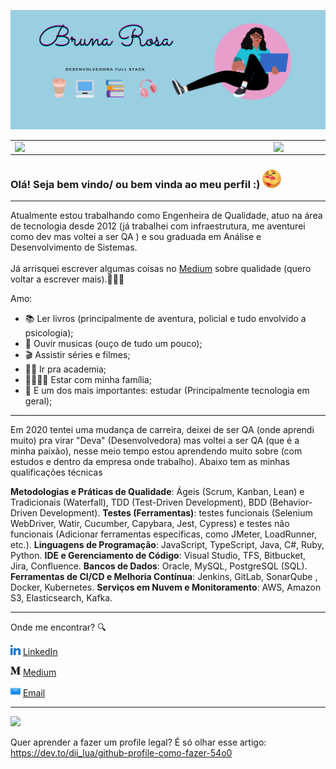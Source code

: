 ![capa github](images/capa_git.png)  

<center>
<table>
    <tr>
        <td><img width="400px" align="left" src="https://github-readme-stats.vercel.app/api/top-langs/?username=brunarosa&hide=html&layout=compact&theme=buefy" /></td>
        <td><img width="495px" align="left" src="https://github-readme-stats.vercel.app/api?username=brunarosa&theme=buefy"/></td>
    </tr>   
</table>
</center>

### Olá! Seja bem vindo/ ou bem vinda ao meu perfil :) <img src="images/welcome.gif" width="30px">

---

Atualmente estou trabalhando como Engenheira de Qualidade, atuo na área de tecnologia desde 2012 (já trabalhei com infraestrutura, me aventurei como dev mas voltei a ser QA ) e sou graduada em Análise e Desenvolvimento de Sistemas.
<br>
<br>
Já arrisquei escrever algumas coisas no [Medium](https://medium.com/@brunarosadev) sobre qualidade (quero voltar a escrever mais).👩🏼‍💻

Amo:
* 📚 Ler livros  (principalmente de aventura, policial e tudo envolvido a psicologia);
* 🎼 Ouvir musicas (ouço de tudo um pouco);
* 🎬 Assistir séries e filmes;
* 🏋️‍♀️ Ir pra academia;
* 👨‍👩‍👧‍👦 Estar com minha família;
* 📖 E um dos mais importantes: estudar (Principalmente tecnologia em geral);

---

Em 2020 tentei uma mudança de carreira, deixei de ser QA (onde aprendi muito) pra virar "Deva" (Desenvolvedora) mas voltei a ser QA (que é a minha paixão), nesse meio tempo estou aprendendo muito sobre (com estudos e dentro da empresa onde trabalho).
Abaixo tem as minhas qualificações técnicas

**Metodologias e Práticas de Qualidade**: Ágeis (Scrum, Kanban, Lean) e Tradicionais (Waterfall), TDD (Test-Driven Development), BDD (Behavior-Driven Development).
**Testes (Ferramentas)**: testes funcionais (Selenium WebDriver, Watir, Cucumber, Capybara, Jest, Cypress) e testes não funcionais (Adicionar ferramentas específicas, como JMeter, LoadRunner, etc.).
**Linguagens de Programação**: JavaScript, TypeScript, Java, C#, Ruby, Python.
**IDE e Gerenciamento de Código**: Visual Studio, TFS, Bitbucket, Jira, Confluence.
**Bancos de Dados**: Oracle, MySQL, PostgreSQL (SQL).
**Ferramentas de CI/CD e Melhoria Contínua**: Jenkins, GitLab, SonarQube , Docker, Kubernetes.
**Serviços em Nuvem e Monitoramento**: AWS, Amazon S3, Elasticsearch, Kafka.

---

Onde me encontrar? :mag:  

<a href="https://www.linkedin.com/in/bruna-rosa-dev/"><img src="images/linkedin.png" width="16"></img></a> [LinkedIn](https://www.linkedin.com/in/bruna-rosa-qa/)  

<a href="https://medium.com/@brunarosadev"><img src="images/medio.png" width="16"></img></a> [Medium](https://medium.com/@brunarosaqa)

<a href="mailto:bruninha20_468@hotmail.com"><img src="images/o-email.png" width="16"></img></a> [Email](mailto:bruninha20_468@hotmail.com)  

---  

![](https://komarev.com/ghpvc/?username=brunarosa&color=blue&style=flat)

Quer aprender a fazer um profile legal? É só olhar esse artigo: https://dev.to/dii_lua/github-profile-como-fazer-54o0
